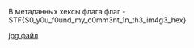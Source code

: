 В метаданных хексы флага
флаг - STF{S0_y0u_f0und_my_c0mm3nt_1n_th3_im4g3_hex}

[jpg файл](./cat.jpg)
